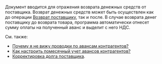 Документ вводится для отражения возврата денежных средств от поставщика. Возврат денежных средств может быть осуществлен как до операции [Возврат поставщику](/d/VendorReturn), так и после. В случае возврата денег поставщику до возврата товара, программа автоматически отнесет сумму оплаты на полученный аванс и выделит с него НДС.

См. также:

*   [Почему я не вижу проводки по авансам контрагентов?](/faqaccounting#WhereIsAdvance)
*   [Как настроить помесячный учет авансов контрагентов?](/faqaccounting#MonthlyAdvances)
*   [Корректировка долга поставщика](/d/AdjustVendorDebts).